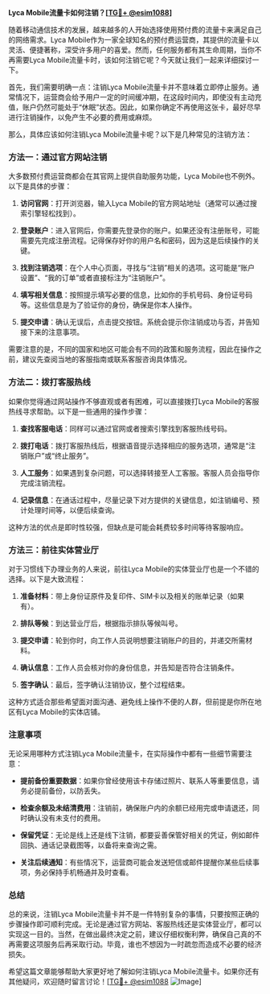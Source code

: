 **Lyca Mobile流量卡如何注销？[[TG💪+ @esim1088](https://t.me/s/esim1088)]**

随着移动通信技术的发展，越来越多的人开始选择使用预付费的流量卡来满足自己的网络需求。Lyca Mobile作为一家全球知名的预付费运营商，其提供的流量卡以灵活、便捷著称，深受许多用户的喜爱。然而，任何服务都有其生命周期，当你不再需要Lyca Mobile流量卡时，该如何注销它呢？今天就让我们一起来详细探讨一下。

首先，我们需要明确一点：注销Lyca Mobile流量卡并不意味着立即停止服务。通常情况下，运营商会给予用户一定的时间缓冲期，在这段时间内，即使没有主动充值，账户仍然可能处于“休眠”状态。因此，如果你确定不再使用这张卡，最好尽早进行注销操作，以免产生不必要的费用或麻烦。

那么，具体应该如何注销Lyca Mobile流量卡呢？以下是几种常见的注销方法：

### 方法一：通过官方网站注销

大多数预付费运营商都会在其官网上提供自助服务功能，Lyca Mobile也不例外。以下是具体的步骤：

1. **访问官网**：打开浏览器，输入Lyca Mobile的官方网站地址（通常可以通过搜索引擎轻松找到）。
   
2. **登录账户**：进入官网后，你需要先登录你的账户。如果还没有注册账号，可能需要先完成注册流程。记得保存好你的用户名和密码，因为这是后续操作的关键。

3. **找到注销选项**：在个人中心页面，寻找与“注销”相关的选项。这可能是“账户设置”、“我的订单”或者直接标注为“注销账户”。

4. **填写相关信息**：按照提示填写必要的信息，比如你的手机号码、身份证号码等。这些信息是为了验证你的身份，确保是你本人操作。

5. **提交申请**：确认无误后，点击提交按钮。系统会提示你注销成功与否，并告知接下来的注意事项。

需要注意的是，不同的国家和地区可能会有不同的政策和服务流程，因此在操作之前，建议先查阅当地的客服指南或联系客服咨询具体情况。

### 方法二：拨打客服热线

如果你觉得通过网站操作不够直观或者有困难，可以直接拨打Lyca Mobile的客服热线寻求帮助。以下是一些通用的操作步骤：

1. **查找客服电话**：同样可以通过官网或者搜索引擎找到客服热线号码。

2. **拨打电话**：拨打客服热线后，根据语音提示选择相应的服务选项，通常是“注销账户”或“终止服务”。

3. **人工服务**：如果遇到复杂问题，可以选择转接至人工客服。客服人员会指导你完成注销流程。

4. **记录信息**：在通话过程中，尽量记录下对方提供的关键信息，如注销编号、预计处理时间等，以便后续查询。

这种方法的优点是即时性较强，但缺点是可能会耗费较多时间等待客服响应。

### 方法三：前往实体营业厅

对于习惯线下办理业务的人来说，前往Lyca Mobile的实体营业厅也是一个不错的选择。以下是大致流程：

1. **准备材料**：带上身份证原件及复印件、SIM卡以及相关的账单记录（如果有）。

2. **排队等候**：到达营业厅后，根据指示排队等候叫号。

3. **提交申请**：轮到你时，向工作人员说明想要注销账户的目的，并递交所需材料。

4. **确认信息**：工作人员会核对你的身份信息，并告知是否符合注销条件。

5. **签字确认**：最后，签字确认注销协议，整个过程结束。

这种方式适合那些希望面对面沟通、避免线上操作不便的人群，但前提是你所在地区有Lyca Mobile的实体店铺。

### 注意事项

无论采用哪种方式注销Lyca Mobile流量卡，在实际操作中都有一些细节需要注意：

- **提前备份重要数据**：如果你曾经使用该卡存储过照片、联系人等重要信息，请务必提前备份，以防丢失。
  
- **检查余额及未结清费用**：注销前，确保账户内的余额已经用完或申请退还，同时确认没有未支付的费用。

- **保留凭证**：无论是线上还是线下注销，都要妥善保管好相关的凭证，例如邮件回执、通话记录截图等，以备将来查询之需。

- **关注后续通知**：有些情况下，运营商可能会发送短信或邮件提醒你某些后续事项，务必保持手机畅通并及时查看。

### 总结

总的来说，注销Lyca Mobile流量卡并不是一件特别复杂的事情，只要按照正确的步骤操作即可顺利完成。无论是通过官方网站、客服热线还是实体营业厅，都可以实现这一目的。当然，在做出最终决定之前，建议仔细权衡利弊，确保自己真的不再需要这项服务后再采取行动。毕竟，谁也不想因为一时疏忽而造成不必要的经济损失。

希望这篇文章能够帮助大家更好地了解如何注销Lyca Mobile流量卡。如果你还有其他疑问，欢迎随时留言讨论！[[TG💪+ @esim1088](https://t.me/s/esim1088) ![Image](https://i.postimg.cc/4NQfJmqS/Snipaste-2025-05-13-00-14-12.png)]